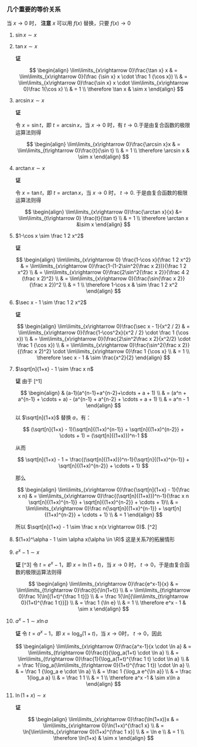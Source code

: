 
### 几个重要的等价关系

当 $x\rightarrow 0$ 时， **注意** $x$ 可以用 $f(x)$ 替换，只要 $f(x) \rightarrow 0$ 

1. $\sin x \sim x$

2. $\tan x \sim x$
   
   **证** 

   $$
   \begin{align}
   \lim\limits_{x\rightarrow 0}\frac{\tan x} x & = \lim\limits_{x\rightarrow 0}(\frac {\sin x} x \cdot \frac 1 {\cos x}) \\
   & = \lim\limits_{x\rightarrow 0}\frac{\sin x} x \cdot \lim\limits_{x\rightarrow 0}\frac 1{\cos x} \\
   & = 1 \\
   \therefore \tan x & \sim x
   \end{align}
   $$

3. $\arcsin x \sim x$
   
   **证**

   令 $x=\sin t$，即 $t=\arcsin x$，当 $x\rightarrow 0$ 时，有 $t\rightarrow 0$.于是由复合函数的极限运算法则得

   $$
   \begin{align}
   \lim\limits_{x\rightarrow 0}\frac{\arcsin x}x & = \lim\limits_{t\rightarrow 0}\frac{t}{\sin t} \\
   & = 1 \\
   \therefore \arcsin x & \sim x
   \end{align}
   $$


4. $\arctan x \sim x$
   
   **证** 
	
   令 $x=\tan t$，即 $t=\arctan x$，当 $x\rightarrow 0$ 时， $t\rightarrow 0$. 于是由复合函数的极限运算法则得

   $$
   \begin{align}
   \lim\limits_{x\rightarrow 0}\frac{\arctan x}{x} &= \lim\limits_{t\rightarrow 0} \frac{t}{\tan t} \\
   & = 1 \\
   \therefore \arctan x &\sim x
   \end{align}
   $$

5. $1-\cos x \sim \frac 1 2 x^2$

   **证**

   $$
   \begin{align}
   \lim\limits_{x\rightarrow 0} \frac{1-\cos x}{\frac 1 2 x^2} & = \lim\limits_{x\rightarrow 0}\frac{1-(1-2\sin^2{\frac x 2})}{\frac 1 2 x^2} \\
   & = \lim\limits_{x\rightarrow 0}\frac{2\sin^2{\frac x 2}}{\frac 4 2 (\frac x 2)^2} \\
   & = \lim\limits_{x\rightarrow 0}(\frac{\sin{\frac x 2}}{\frac x 2})^2 \\
   & = 1 \\
   \therefore 1-\cos x & \sim \frac 1 2 x^2
   \end{align}
   $$


6. $\sec x - 1 \sim \frac 1 2 x^2$
    
   **证**

   $$
   \begin{align}
   \lim\limits_{x\rightarrow 0}\frac{\sec x - 1}{x^2 / 2} & = \lim\limits_{x\rightarrow 0}(\frac{1-\cos^2x}{x^2 / 2} \cdot \frac 1 {\cos x}) \\
   & = \lim\limits_{x\rightarrow 0}(\frac{2\sin^2\frac x 2}{x^2/2} \cdot \frac 1 {\cos x}) \\
   & = \lim\limits_{x\rightarrow 0}\frac{\sin^2{\frac x 2}}{(\frac x 2)^2} \cdot \lim\limits_{x\rightarrow 0}\frac 1 {\cos x} \\
   & = 1 \\
   \therefore \sec x - 1 & \sim \frac{x^2}{2}
   \end{align}
   $$

7. $\sqrt[n]{1+x} - 1 \sim \frac x n$

   **证** 由于 [^1]

   $$
   \begin{align}
   & (a-1)(a^{n-1}+a^{n-2}+\cdots + a + 1) \\
   & = (a^n + a^{n-1} + \cdots + a) - (a^{n-1} + a^{n-2} + \cdots + a + 1) \\
   & = a^n - 1
   \end{align}
   $$

   以 $\sqrt[n]{1+x}$ 替换 $a$，有：

   $$
   (\sqrt[n]{1+x} - 1)(\sqrt[n]{(1+x)^{n-1}} + \sqrt[n]{(1+x)^{n-2}} + \cdots + 1) = (\sqrt[n]{(1+x)})^n-1
   $$

   从而

   $$
   \sqrt[n]{1+x} - 1 = \frac{(\sqrt[n]{(1+x)})^n-1}{\sqrt[n]{(1+x)^{n-1}} + \sqrt[n]{(1+x)^{n-2}} + \cdots + 1}
   $$

   那么

   $$
   \begin{align}
   \lim\limits_{x\rightarrow 0}\frac{\sqrt[n]{1+x} - 1}{\frac x n} & = \lim\limits_{x\rightarrow 0}\frac{(\sqrt[n]{(1+x)})^n-1}{\frac x n \sqrt[n]{(1+x)^{n-1}} + \sqrt[n]{(1+x)^{n-2}} + \cdots + 1}\\
   & = \lim\limits_{x\rightarrow 0}\frac n{\sqrt[n]{(1+x)^{n-1}} + \sqrt[n]{(1+x)^{n-2}} + \cdots + 1} \\
   & = 1
   \end{align}
   $$

   所以 $\sqrt[n]{1+x} - 1 \sim \frac x n(x \rightarrow 0)$. [^2]

8. $(1+x)^\alpha - 1 \sim \alpha x(\alpha \in \R)$ 这是关系7的拓展情形

9. $e^x - 1 \sim x$

   **证** [^3] 令 $t=e^x-1$，即 $x=\ln (1+t)$，当 $x\rightarrow 0$ 时， $t\rightarrow 0$，于是由复合函数的极限运算法则得

   $$
   \begin{align}
   \lim\limits_{x\rightarrow 0}\frac{e^x-1}{x} & =  \lim\limits_{t\rightarrow 0}\frac{t}{\ln(1+t)} \\
   & = \lim\limits_{t\rightarrow 0}\frac 1{\ln[(1+t)^{\frac 1 t}]} \\
   & = \frac 1{\ln[{\lim\limits_{t\rightarrow 0}(1+t)^{\frac 1 t}}]} \\
   & = \frac 1 {\ln e} \\
   & = 1 \\
   \therefore e^x - 1 & \sim x
   \end{align}
   $$

10. $a^x - 1 \sim x \ln a$

    **证** 令 $t=a^x-1$，即 $x=\log_a (1+t)$，当 $x\rightarrow 0$时， $t\rightarrow 0$，因此

    $$
    \begin{align}
    \lim\limits_{x\rightarrow 0}\frac{a^x-1}{x \cdot \ln a} & = \lim\limits_{t\rightarrow 0}\frac{t}{\log_a(1+t) \cdot \ln a} \\
    & = \lim\limits_{t\rightarrow 0}\frac{1}{\log_a(1+t)^{\frac 1 t} \cdot \ln a} \\
    & = \frac 1{\log_a(\lim\limits_{t\rightarrow 0}(1+t)^{\frac 1 t}) \cdot \ln a} \\
    & = \frac 1 {\log_a e \cdot \ln a} \\
    & = \frac 1 {\log_a e^{\ln a}} \\
    & = \frac 1{log_a a} \\
    & = \frac 1 1 \\
    & = 1 \\
    \therefore a^x -1 & \sim x\ln a
    \end{align}
    $$

11. $\ln(1+x) \sim x$
    
    **证**

    $$
    \begin{align}
    \lim\limits_{x\rightarrow 0}\frac{\ln(1+x)}x & = \lim\limits_{x\rightarrow 0}\ln(1+x)^{\frac1 x} \\
    & = \ln[\lim\limits_{x\rightarrow 0}(1+x)^{\frac 1 x}] \\
    & = \ln e \\
    & = 1 \\
    \therefore \ln(1+x) & \sim x
    \end{align}
    $$

